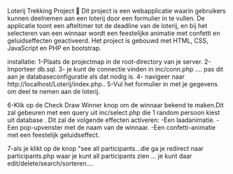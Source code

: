 Loterij Trekking Project 🎉
Dit project is een webapplicatie waarin gebruikers kunnen deelnemen aan een loterij door een formulier in te vullen. De applicatie toont een afteltimer tot de deadline van de loterij, en bij het selecteren van een winnaar wordt een feestelijke animatie met confetti en geluidseffecten geactiveerd. Het project is gebouwd met HTML, CSS, JavaScript en PHP en bootstrap.

installatie:
1-Plaats de projectmap in de root-directory van je server.
2-Importeer db.sql.
3- je kunt de connectie vinden in inc/conn.php .... pas dit aan je databaseconfiguratie als dat nodig is.
4- navigeer naar http://localhost/Loterij/index.php..
5-Vul het formulier in met je gegevens om deel te nemen aan de loterij.

6-Klik op de Check Draw Winner knop om de winnaar bekend te maken.Dit zal gebeuren met een query uit inc/select.php die 1 random persoon kiest uit database . Dit zal de volgende effecten activeren:
-Een laadanimatie.
-Een pop-upvenster met de naam van de winnaar.
-Een confetti-animatie met een feestelijk geluidseffect.

7-als je klikt op de knop "see all participants...die ga je redirect naar participants.php waar je kunt all participants zien ... je kunt daar edit/delete/search/sorteren....